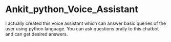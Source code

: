 # Ankit_python_Voice_Assistant
I actually created this voice assistant which can answer basic queries of the user using python language. You can ask questions orally to this chatbot and can get desired answers.

